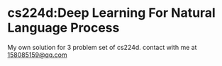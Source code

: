 # cs224d:Deep Learning For Natural Language Process
My own solution for 3 problem set of cs224d. contact with me at 158085159@qq.com
